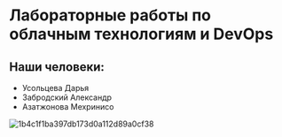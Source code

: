 # Лабораторные работы по облачным технологиям и DevOps
## Наши человеки:
* Усольцева Дарья
* Забродский Александр
* Азатжонова Мехринисо

![1b4c1f1ba397db173d0a112d89a0cf38](https://github.com/user-attachments/assets/e4da7173-ec3f-48ce-a409-f11b2ab3b2c7)
